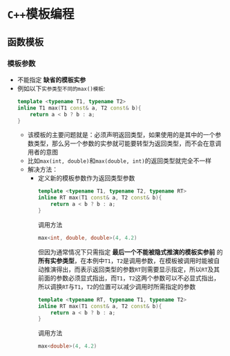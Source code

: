 # `C++`模板编程
## 函数模板
### 模板参数
* 不能指定 __缺省的模板实参__
* 例如以下`实参类型不同的max()模板`:
  ```cpp
  template <typename T1, typename T2>
  inline T1 max(T1 const& a, T2 const& b){
      return a < b ? b : a;
  }
  ```
  * 该模板的主要问题就是：必须声明返回类型，如果使用的是其中的一个参数类型，那么另一个参数的实参就可能要转型为返回类型，而不会在意调用者的意图
  * 比如`max(int, double)`和`max(double, int)`的返回类型就完全不一样
  * 解决方法：
    * 定义新的模板参数作为返回类型参数
        ```cpp
        template <typename T1, typename T2, typename RT>
        inline RT max(T1 const& a, T2 const& b){
            return a < b ? b : a;
        }
        ```
        调用方法
        ```cpp
        max<int, double, double>(4, 4.2)
        ```
        但因为通常情况下只需指定 __最后一个不能被隐式推演的模板实参前__ 的 __所有实参类型__，在本例中`T1`，`T2`是调用参数，在模板被调用时能被自动推演得出，而表示返回类型的参数`RT`则需要显示指定，所以`RT`及其前面的参数必须显式指出，而`T1`，`T2`这两个参数可以不必显式指出，所以调换`RT`与`T1`，`T2`的位置可以减少调用时所需指定的参数
        ```cpp
        template <typename RT, typename T1, typename T2>
        inline RT max(T1 const& a, T2 const& b){
            return a < b ? b : a;
        }
        ```
        调用方法
        ```cpp
        max<double>(4, 4.2)
        ```
        